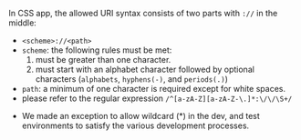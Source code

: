 In CSS app, the allowed URI syntax consists of two parts with `://` in the middle:
- `<scheme>://<path>`
- `scheme`: the following rules must be met:
    1. must be greater than one character.
    2. must start with an alphabet character followed by optional characters (`alphabets`, `hyphens(-)`, and `periods(.)`)
- `path`: a minimum of one character is required except for white spaces.
- please refer to the regular expression `/^[a-zA-Z][a-zA-Z-\.]*:\/\/\S+/`
* We made an exception to allow wildcard (*) in the dev, and test environments to satisfy the various development processes.